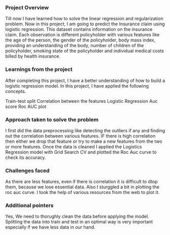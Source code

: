 ### Project Overview

 Till now I have learned how to solve the linear regression and regularization problem. Now in this project, I am  going to predict the Insurance claim using logistic regression. This dataset contains information on the insurance claim. Each observation is different policyholder with various features like the age of the person, the gender of the policyholder, body mass index, providing an understanding of the body, number of children of the policyholder, smoking state of the policyholder and individual medical costs billed by health insurance.


### Learnings from the project

 After completing this project, I have a better understanding of how to build a logistic regression model. In this project, I have applied the following concepts.

Train-test split
Correlation between the features
Logistic Regression
Auc score
Roc AUC plot


### Approach taken to solve the problem

 I first did the data preprocessing like detecting the outliers if any and finding out the correlation between various features. IF there is high correlation then either we drop that feature or try to make a new features from the two or more features. Once the data is cleaned I applied the Logistics Regression model with Grid Search CV and plotted the Roc Auc curve to check its accuracy.


### Challenges faced

 As there are less features, even if there is correlation it is difficult to dtop them, because we lose essential data. Also I sturggled a bit in plotting the roc auc curve. I took the help of various resources from the web to plot it.


### Additional pointers

 Yes, We need to thorughly clean the data before applying the model. Splitting the data into train and test in an optimal way is very important especially if we have less data in our hand.


